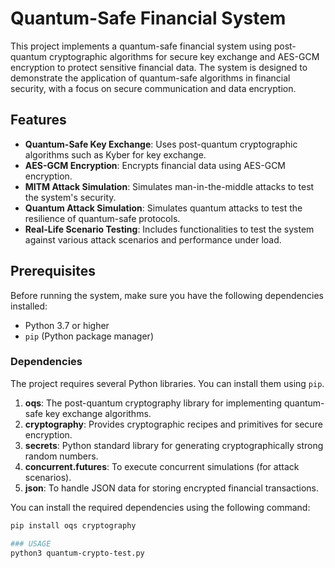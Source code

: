 # Quantum-Safe Financial System

This project implements a quantum-safe financial system using post-quantum cryptographic algorithms for secure key exchange and AES-GCM encryption to protect sensitive financial data. The system is designed to demonstrate the application of quantum-safe algorithms in financial security, with a focus on secure communication and data encryption.

## Features

- **Quantum-Safe Key Exchange**: Uses post-quantum cryptographic algorithms such as Kyber for key exchange.
- **AES-GCM Encryption**: Encrypts financial data using AES-GCM encryption.
- **MITM Attack Simulation**: Simulates man-in-the-middle attacks to test the system's security.
- **Quantum Attack Simulation**: Simulates quantum attacks to test the resilience of quantum-safe protocols.
- **Real-Life Scenario Testing**: Includes functionalities to test the system against various attack scenarios and performance under load.

## Prerequisites

Before running the system, make sure you have the following dependencies installed:

- Python 3.7 or higher
- `pip` (Python package manager)

### Dependencies

The project requires several Python libraries. You can install them using `pip`.

1. **oqs**: The post-quantum cryptography library for implementing quantum-safe key exchange algorithms.
2. **cryptography**: Provides cryptographic recipes and primitives for secure encryption.
3. **secrets**: Python standard library for generating cryptographically strong random numbers.
4. **concurrent.futures**: To execute concurrent simulations (for attack scenarios).
5. **json**: To handle JSON data for storing encrypted financial transactions.

You can install the required dependencies using the following command:

```bash
pip install oqs cryptography

### USAGE
python3 quantum-crypto-test.py
